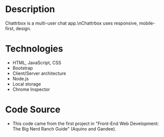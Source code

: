 # Description
Chattrbox is a multi-user chat app.\nChattrbox uses responsive, mobile-first, design.

# Technologies
* HTML, JavaScript, CSS
* Bootstrap
* Client/Server architecture
* Node.js
* Local storage
* Chrome Inspector

# Code Source
* This code came from the first project in "Front-End Web Development: The Big Nerd Ranch Guide" (Aquino and Gandee).